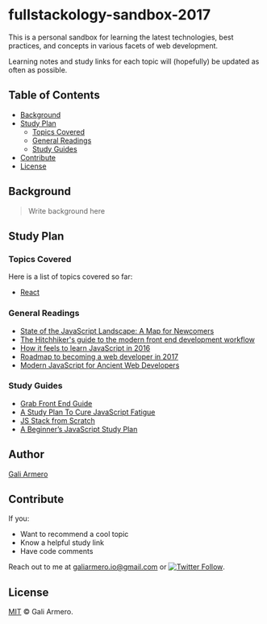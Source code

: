 # fullstackology-sandbox-2017

This is a personal sandbox for learning the latest technologies, best practices, and concepts in various facets of web development.

Learning notes and study links for each topic will (hopefully) be updated as often as possible.

## Table of Contents

- [Background](#background)
- [Study Plan](#study-plan)
    - [Topics Covered](#topics-covered)
    - [General Readings](#general-readings)
    - [Study Guides](#study-guides)
- [Contribute](#contribute)
- [License](#license)

## Background

> Write background here

## Study Plan

### Topics Covered

Here is a list of topics covered so far:

- [React](react)


### General Readings

- [State of the JavaScript Landscape: A Map for Newcomers](https://www.infoq.com/articles/state-of-javascript-2016)
- [The Hitchhiker's guide to the modern front end development workflow](http://marcobotto.com/the-hitchhikers-guide-to-the-modern-front-end-development-workflow/)
- [How it feels to learn JavaScript in 2016](https://hackernoon.com/how-it-feels-to-learn-javascript-in-2016-d3a717dd577f)
- [Roadmap to becoming a web developer in 2017](https://github.com/kamranahmedse/developer-roadmap)
- [Modern JavaScript for Ancient Web Developers](https://trackchanges.postlight.com/modern-javascript-for-ancient-web-developers-58e7cae050f9)

### Study Guides

- [Grab Front End Guide](https://github.com/grab/front-end-guide)
- [A Study Plan To Cure JavaScript Fatigue](https://medium.freecodecamp.org/a-study-plan-to-cure-javascript-fatigue-8ad3a54f2eb1)
- [JS Stack from Scratch](https://github.com/verekia/js-stack-from-scratch)
- [A Beginner’s JavaScript Study Plan](https://medium.freecodecamp.org/a-beginners-javascript-study-plan-27f1d698ea5e)

## Author

[Gali Armero](https://github.com/galiarmero)

## Contribute

If you:

- Want to recommend a cool topic
- Know a helpful study link
- Have code comments

Reach out to me at [galiarmero.io@gmail.com](galiarmero.io@gmail.com) or [![Twitter Follow](https://img.shields.io/twitter/follow/galiibee.svg?style=social&label=Follow%20%40galiibee)](https://twitter.com/galiibee).

## License

[MIT](LICENSE) © Gali Armero.